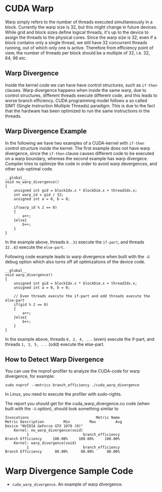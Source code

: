 # CUDA Warp

Warp simply refers to the number of threads executed simultaneously in a block. Currently the warp size is 32, but this might change in future devices.
While grid and block sizes define logical threads, it's up to the device to assign the threads to the physical cores. Since the warp size is 32, even if a block
contains only a single thread, we still have 32 concurrent threads running, out of which only one is active. Therefore from efficiency point of view, the number of threads
per block should be a multiple of 32, i.e. 32, 64, 96 etc. 

## Warp Divergence

Inside the kernel code we can have have control structures, such as `if-then` clauses. Warp divergence happens when inside the same warp, due to control structures,
different threads execute different code, and this leads to worse branch efficiency. CUDA programming model follows a so called SIMT (Single Instruction Multiple Threads)
paradigm. This is due to the fact that the hardware has been optimized to run the same instructions in the threads.

## Warp Divergence Example

In the following we have two examples of a CUDA-kernel with `if-then` control structure inside the kernel. The first example does not have warp divergence, since the
`if-then` clause causes different code to be executed on a warp boundary, whereas the second example has warp divergece. Compiler tries to optimize the code in order
to avoid warp devergences, and other sub-optimal code. 


```
__global__
void no_warp_divergence()
{
    unsigned int gid = blockIdx.x * blockDim.x + threadIdx.x;
    int warp_id = gid / 32;
    unsigned int a = 0, b = 0;

    if(warp_id % 2 == 0)
    {
        a++;
    }else{
        b++;
    }
}
```

In the example above, threads `0..31` execute the `if-part`, and threads `32..63` execute the `else-part`.

Following code example leads to warp divergence when built with the `-G` debug option which also turns off all optimizations of the device code.

```
__global__
void warp_divergence()
{
    unsigned int gid = blockIdx.x * blockDim.x + threadIdx.x;
    unsigned int a = 0, b = 0;

    // Even threads execute the if-part and odd threads execute the else-part
    if(gid % 2 == 0)
    {
        a++;
    }else{
        b++;
    }
}
```

In the example above, threads `0, 2, 4, ...` (even) execute the if-part, and threads `1, 3, 5, ...` (odd) execute the else-part.

## How to Detect Warp Divergence

You can use the nvprof-profiler to analyze the CUDA-code for warp divergence, for example:

```
sudo nvprof --metrics branch_efficiency ./cuda_warp_divergence

```

In Linux, you need to execute the profiler with sudo-rights.

The report you should get for the cuda_warp_divergence.cu code (when built with the `-G` option), should look something similar to

```
Invocations                               Metric Name                        Metric Description         Min         Max         Avg
Device "NVIDIA GeForce GTX 1070 (0)"
    Kernel: no_warp_divergence(void)
          1                         branch_efficiency                         Branch Efficiency     100.00%     100.00%     100.00%
    Kernel: warp_divergence(void)
          1                         branch_efficiency                         Branch Efficiency      80.00%      80.00%      80.00%
```

# Warp Divergence Sample Code

* `cuda_warp_divergence`. An example of warp divergence.


